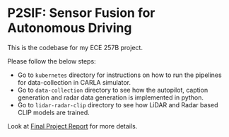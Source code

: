 # P2SIF: Sensor Fusion for Autonomous Driving
This is the codebase for my ECE 257B project.

Please follow the below steps:
- Go to `kubernetes` directory for instructions on how to run the pipelines for data-collection in CARLA simulator.
- Go to `data-collection` directory to see how the autopilot, caption generation and radar data generation is implemented in python.
- Go to `lidar-radar-clip` directory to see how LiDAR and Radar based CLIP models are trained.

Look at [Final Project Report](https://github.com/ece257b/Sensor-Fusion-for-Autonomous-Driving/blob/main/) for more details.
